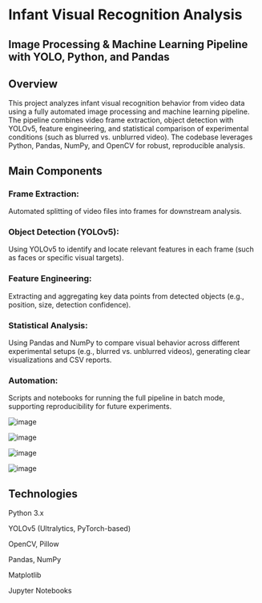# Infant Visual Recognition Analysis

## Image Processing & Machine Learning Pipeline with YOLO, Python, and Pandas


## Overview
This project analyzes infant visual recognition behavior from video data using a fully automated image processing and machine learning pipeline.
The pipeline combines video frame extraction, object detection with YOLOv5, feature engineering, and statistical comparison of experimental conditions (such as blurred vs. unblurred video). The codebase leverages Python, Pandas, NumPy, and OpenCV for robust, reproducible analysis.


## Main Components

### Frame Extraction:
Automated splitting of video files into frames for downstream analysis.

### Object Detection (YOLOv5):
Using YOLOv5 to identify and locate relevant features in each frame (such as faces or specific visual targets).

### Feature Engineering:
Extracting and aggregating key data points from detected objects (e.g., position, size, detection confidence).

### Statistical Analysis:
Using Pandas and NumPy to compare visual behavior across different experimental setups (e.g., blurred vs. unblurred videos), generating clear visualizations and CSV reports.

### Automation:
Scripts and notebooks for running the full pipeline in batch mode, supporting reproducibility for future experiments.

![image](https://github.com/user-attachments/assets/7bcb3088-160c-4081-bc9f-7b3b4e012a06)


![image](https://github.com/user-attachments/assets/3d5a39fd-221c-48bb-92a2-71bc1b8585b2)



![image](https://github.com/user-attachments/assets/9cd6e5e3-b0c6-45ef-9292-612c4b134261)

![image](https://github.com/user-attachments/assets/31e0645d-a03f-4961-be7e-f448ac0de56f)


## Technologies
Python 3.x

YOLOv5 (Ultralytics, PyTorch-based)

OpenCV, Pillow

Pandas, NumPy

Matplotlib

Jupyter Notebooks
